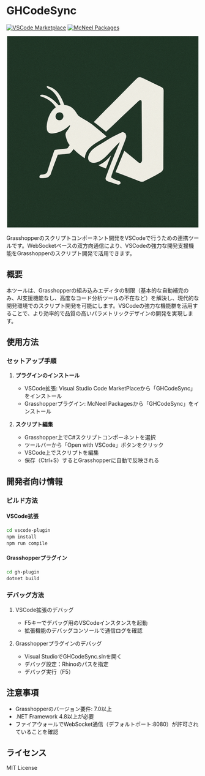 # GHCodeSync

[![VSCode Marketplace](https://img.shields.io/visual-studio-marketplace/v/ghcodesync.svg?label=VSCode%20Marketplace&color=blue)](https://marketplace.visualstudio.com/items?itemName=ghcodesync)
[![McNeel Packages](https://img.shields.io/badge/McNeel%20Packages-latest-blue)](https://www.food4rhino.com/en/app/ghcodesync)

<div align="center">
   <img src="art\logo.png" alt="Logo" width="500">
</div>

Grasshopperのスクリプトコンポーネント開発をVSCodeで行うための連携ツールです。WebSocketベースの双方向通信により、VSCodeの強力な開発支援機能をGrasshopperのスクリプト開発で活用できます。

## 概要

本ツールは、Grasshopperの組み込みエディタの制限（基本的な自動補完のみ、AI支援機能なし、高度なコード分析ツールの不在など）を解決し、現代的な開発環境でのスクリプト開発を可能にします。VSCodeの強力な機能群を活用することで、より効率的で品質の高いパラメトリックデザインの開発を実現します。

## 使用方法

### セットアップ手順

1. **プラグインのインストール**
   - VSCode拡張: Visual Studio Code MarketPlaceから「GHCodeSync」をインストール
   - Grasshopperプラグイン: McNeel Packagesから「GHCodeSync」をインストール

2. **スクリプト編集**
   - Grasshopper上でC#スクリプトコンポーネントを選択
   - ツールバーから「Open with VSCode」ボタンをクリック
   - VSCode上でスクリプトを編集
   - 保存（Ctrl+S）するとGrasshopperに自動で反映される


## 開発者向け情報

### ビルド方法

#### VSCode拡張
```bash
cd vscode-plugin
npm install
npm run compile
```

#### Grasshopperプラグイン
```bash
cd gh-plugin
dotnet build
```

### デバッグ方法

1. VSCode拡張のデバッグ
   - F5キーでデバッグ用のVSCodeインスタンスを起動
   - 拡張機能のデバッグコンソールで通信ログを確認

2. Grasshopperプラグインのデバッグ
   - Visual StudioでGHCodeSync.slnを開く
   - デバッグ設定：Rhinoのパスを指定
   - デバッグ実行（F5）

## 注意事項

- Grasshopperのバージョン要件: 7.0以上
- .NET Framework 4.8以上が必要
- ファイアウォールでWebSocket通信（デフォルトポート:8080）が許可されていることを確認

## ライセンス

MIT License